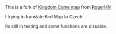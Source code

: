 This is a fork of [Kingdom Come map](https://kingdomcomemap.github.io) from [RogerHN](https://github.com/kingdomcomemap/kingdomcomemap.github.io)

I trying to translate Kcd Map to Czech .

Its still in testing and some functions are dissable.
